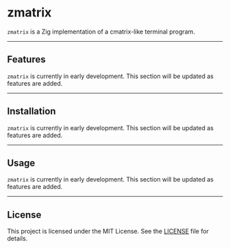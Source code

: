 # zmatrix

`zmatrix` is a Zig implementation of a cmatrix-like terminal program.

---

## Features

`zmatrix` is currently in early development. This section will be updated as features are added.

---

## Installation

`zmatrix` is currently in early development. This section will be updated as features are added.

---

## Usage

`zmatrix` is currently in early development. This section will be updated as features are added.

---

## License

This project is licensed under the MIT License. See the [LICENSE](LICENSE) file for details.
